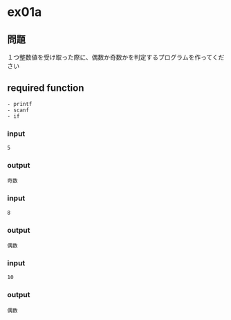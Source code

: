 # ex01a

## 問題

１つ整数値を受け取った際に、偶数か奇数かを判定するプログラムを作ってください

## required function
```
- printf
- scanf
- if
```
### input
``` 5 ```

### output
``` 奇数 ```

### input
``` 8 ```

### output
``` 偶数 ```

### input
``` 10 ```

### output
``` 偶数 ```
